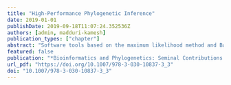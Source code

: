 ```yaml
---
title: "High-Performance Phylogenetic Inference"
date: 2019-01-01
publishDate: 2019-09-18T11:07:24.352536Z
authors: [admin, madduri-kamesh]
publication_types: ["chapter"]
abstract: "Software tools based on the maximum likelihood method and Bayesian methods are widely used for phylogenetic tree inference. This article surveys recent research on parallelization and performance optimization of state-of-the-art tree inference tools. We outline advances in shared-memory multicore parallelization, optimizations for efficient Graphics Processing Unit (GPU) execution, as well as large-scale distributed-memory parallelization."
featured: false
publication: "*Bioinformatics and Phylogenetics: Seminal Contributions of Bernard Moret*"
url_pdf: "https://doi.org/10.1007/978-3-030-10837-3_3"
doi: "10.1007/978-3-030-10837-3_3"
---
```


